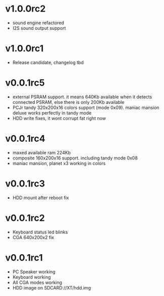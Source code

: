 # v1.0.0rc2
- sound engine refactored
- I2S sound output support

# v1.0.0rc1
- Release candidate, changelog tbd

# v0.0.1rc5
- external PSRAM support. it means 640Kb available when it detects connected PSRAM, else there is only 200Kb available
- PCJr tandy 320x200x16 colors support (mode 0x09). maniac mansion deluxe works perfectly in tandy mode
- HDD write fixes, it wont corrupt fat right now

# v0.0.1rc4
- maxed available ram 224Kb
- composite 160x200x16 support. including tandy mode 0x08
- maniac mansion, planet x3 working in colors

# v0.0.1rc3
- HDD mount after reboot fix

# v0.0.1rc2
- Keyboard status led blinks
- CGA 640x200x2 fix

# v0.0.1rc1
- PC Speaker working
- Keyboard working
- All CGA modes working
- HDD image on SDCARD://XT/hdd.img
 